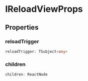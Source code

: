 # IReloadViewProps

## Properties

### reloadTrigger

```ts
reloadTrigger: TSubject<any>
```

### children

```ts
children: ReactNode
```

